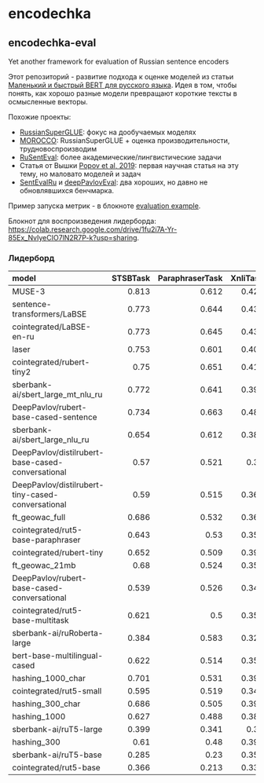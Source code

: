 # encodechka
## encodechka-eval
Yet another framework for evaluation of Russian sentence encoders

Этот репозиторий - развитие подхода к оценке моделей из статьи
[Маленький и быстрый BERT для русского языка](https://habr.com/ru/post/562064).
Идея в том, чтобы понять, как хорошо разные модели превращают короткие тексты
в осмысленные векторы.

Похожие проекты:
* [RussianSuperGLUE](https://russiansuperglue.com/): фокус на дообучаемых моделях
* [MOROCCO](https://github.com/RussianNLP/MOROCCO/): RussianSuperGLUE + оценка производительности, трудновоспроизводим
* [RuSentEval](https://github.com/RussianNLP/RuSentEval): более академические/лингвистические задачи
* Статья от Вышки [Popov et al, 2019](https://arxiv.org/abs/1910.13291): первая научная статья на эту тему, но маловато моделей и задач
* [SentEvalRu](https://github.com/comptechml/SentEvalRu) и [deepPavlovEval](https://github.com/deepmipt/deepPavlovEval): два хороших, но давно не обновлявшихся бенчмарка. 

Пример запуска метрик - в блокноте [evaluation example](https://github.com/avidale/encodechka/blob/master/evaluation%20example.ipynb). 

Блокнот для воспроизведения лидерборда: https://colab.research.google.com/drive/1fu2i7A-Yr-85Ex_NvIyeCIO7lN2R7P-k?usp=sharing.

### Лидерборд
| model                                             |   STSBTask |   ParaphraserTask |   XnliTask |   SentimentTask |   ToxicityTask |   InappropriatenessTask |   IntentsTask |   IntentsXTask | FactRuTask   | RudrTask   |   cpu_speed | gpu_speed   |   disk_size |   mean_s | mean_sw   |
|:--------------------------------------------------|-----------:|------------------:|-----------:|----------------:|---------------:|------------------------:|--------------:|---------------:|:-------------|:-----------|------------:|:------------|------------:|---------:|:----------|
| MUSE-3                                            |      0.813 |             0.612 |      0.424 |           0.769 |          0.965 |                   0.786 |         0.768 |          0.752 |              |            |      66.17  | 18.544      |         303 |    0.736 |           |
| sentence-transformers/LaBSE                       |      0.773 |             0.644 |      0.431 |           0.76  |          0.944 |                   0.766 |         0.748 |          0.745 | 0.352        | 0.405      |     105.905 | 7.473       |        1750 |    0.726 | 0.657     |
| cointegrated/LaBSE-en-ru                          |      0.773 |             0.645 |      0.431 |           0.759 |          0.943 |                   0.766 |         0.746 |          0.741 | 0.343        | 0.412      |     105.961 | 7.521       |         492 |    0.725 | 0.656     |
| laser                                             |      0.753 |             0.601 |      0.407 |           0.731 |          0.959 |                   0.722 |         0.725 |          0.697 |              |            |     118.786 | 8.823       |         200 |    0.699 |           |
| cointegrated/rubert-tiny2                         |      0.75  |             0.651 |      0.417 |           0.732 |          0.929 |                   0.746 |         0.692 |          0.595 | 0.398        | 0.399      |       4.895 | 2.731       |         112 |    0.689 | 0.631     |
| sberbank-ai/sbert_large_mt_nlu_ru                 |      0.772 |             0.641 |      0.395 |           0.793 |          0.978 |                   0.796 |         0.696 |          0.423 | 0.299        | 0.336      |     356.033 | 14.429      |        1590 |    0.687 | 0.613     |
| DeepPavlov/rubert-base-cased-sentence             |      0.734 |             0.663 |      0.489 |           0.749 |          0.894 |                   0.746 |         0.605 |          0.364 | 0.359        | 0.337      |     100.637 | 7.647       |         678 |    0.656 | 0.594     |
| sberbank-ai/sbert_large_nlu_ru                    |      0.654 |             0.612 |      0.382 |           0.779 |          0.969 |                   0.791 |         0.679 |          0.366 | 0.363        | 0.399      |     348.613 | 14.185      |        1590 |    0.654 | 0.599     |
| DeepPavlov/distilrubert-base-cased-conversational |      0.57  |             0.521 |      0.36  |           0.731 |          0.978 |                   0.778 |         0.671 |          0.424 | 0.402        | 0.435      |      49.686 | 4.505       |         517 |    0.629 | 0.587     |
| DeepPavlov/distilrubert-tiny-cased-conversational |      0.59  |             0.515 |      0.366 |           0.71  |          0.976 |                   0.778 |         0.665 |          0.359 | 0.351        | 0.443      |      16.805 | 2.124       |         409 |    0.62  | 0.575     |
| ft_geowac_full                                    |      0.686 |             0.532 |      0.365 |           0.719 |          0.966 |                   0.756 |         0.659 |          0.255 | 0.223        | 0.339      |       0.571 |             |        1910 |    0.617 | 0.55      |
| cointegrated/rut5-base-paraphraser                |      0.643 |             0.53  |      0.358 |           0.686 |          0.914 |                   0.695 |         0.609 |          0.499 | 0.445        | 0.409      |     118.788 | 9.066       |         932 |    0.617 | 0.579     |
| cointegrated/rubert-tiny                          |      0.652 |             0.509 |      0.398 |           0.685 |          0.861 |                   0.683 |         0.585 |          0.539 | 0.23         | 0.345      |       6.083 | 2.753       |          45 |    0.614 | 0.549     |
| ft_geowac_21mb                                    |      0.68  |             0.524 |      0.359 |           0.722 |          0.956 |                   0.736 |         0.65  |          0.152 | 0.208        | 0.323      |       1.367 |             |          21 |    0.597 | 0.531     |
| DeepPavlov/rubert-base-cased-conversational       |      0.539 |             0.526 |      0.344 |           0.721 |          0.968 |                   0.76  |         0.615 |          0.259 | 0.403        | 0.434      |      98.832 | 7.574       |         681 |    0.591 | 0.557     |
| cointegrated/rut5-base-multitask                  |      0.621 |             0.5   |      0.356 |           0.665 |          0.878 |                   0.694 |         0.566 |          0.322 | 0.47         | 0.411      |     117.85  | 9.367       |         932 |    0.575 | 0.548     |
| sberbank-ai/ruRoberta-large                       |      0.384 |             0.583 |      0.326 |           0.702 |          0.977 |                   0.773 |         0.56  |          0.237 | 0.293        | 0.447      |     354.926 | 14.069      |        1320 |    0.568 | 0.528     |
| bert-base-multilingual-cased                      |      0.622 |             0.514 |      0.359 |           0.662 |          0.85  |                   0.686 |         0.564 |          0.233 | 0.354        | 0.37       |     124.635 | 7.842       |         681 |    0.561 | 0.521     |
| hashing_1000_char                                 |      0.701 |             0.531 |      0.398 |           0.701 |          0.844 |                   0.59  |         0.635 |          0.053 | 0.048        | 0.137      |       0.502 |             |           1 |    0.557 | 0.464     |
| cointegrated/rut5-small                           |      0.595 |             0.519 |      0.342 |           0.654 |          0.862 |                   0.67  |         0.531 |          0.15  | 0.44         | 0.383      |      31.843 | 7.115       |         247 |    0.54  | 0.514     |
| hashing_300_char                                  |      0.686 |             0.505 |      0.392 |           0.671 |          0.751 |                   0.57  |         0.61  |          0.043 | 0.026        | 0.08       |       0.478 |             |           1 |    0.528 | 0.433     |
| hashing_1000                                      |      0.627 |             0.488 |      0.389 |           0.665 |          0.772 |                   0.547 |         0.569 |          0.045 | 0.018        | 0.036      |       0.217 |             |           1 |    0.513 | 0.416     |
| sberbank-ai/ruT5-large                            |      0.399 |             0.341 |      0.35  |           0.674 |          0.938 |                   0.733 |         0.471 |          0.159 | 0.463        | 0.442      |     339.895 | 14.372      |        2750 |    0.508 | 0.497     |
| hashing_300                                       |      0.61  |             0.48  |      0.397 |           0.639 |          0.712 |                   0.536 |         0.505 |          0.05  | 0.017        | 0.024      |       0.231 |             |           1 |    0.491 | 0.397     |
| sberbank-ai/ruT5-base                             |      0.285 |             0.23  |      0.352 |           0.62  |          0.884 |                   0.661 |         0.37  |          0.137 | 0.448        | 0.411      |      94.328 | 8.12        |         850 |    0.442 | 0.44      |
| cointegrated/rut5-base                            |      0.366 |             0.213 |      0.339 |           0.605 |          0.826 |                   0.682 |         0.351 |          0.133 | 0.483        | 0.39       |     119.579 | 9.614       |         932 |    0.439 | 0.439     |

